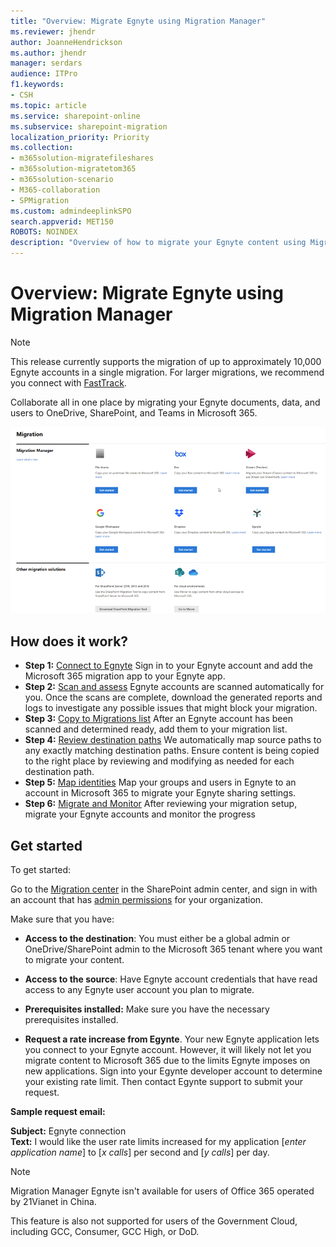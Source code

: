 ```yaml
---
title: "Overview: Migrate Egnyte using Migration Manager"
ms.reviewer: jhendr
author: JoanneHendrickson
ms.author: jhendr
manager: serdars
audience: ITPro
f1.keywords:
- CSH
ms.topic: article
ms.service: sharepoint-online
ms.subservice: sharepoint-migration
localization_priority: Priority
ms.collection: 
- m365solution-migratefileshares
- m365solution-migratetom365
- m365solution-scenario
- M365-collaboration
- SPMigration
ms.custom: admindeeplinkSPO
search.appverid: MET150
ROBOTS: NOINDEX
description: "Overview of how to migrate your Egnyte content using Migration Manager"
---
```

# Overview: Migrate Egnyte using Migration Manager

>[!Note]
>This release currently supports the migration of up to approximately 10,000 Egnyte accounts in a single migration. For larger migrations, we recommend you connect with [FastTrack](https://www.microsoft.com/fasttrack).

Collaborate all in one place by migrating your Egnyte documents, data, and users to OneDrive, SharePoint, and Teams in Microsoft 365. 

![Migration Manager main landing page](media/mm-egnyte-landing.png)

## How does it work?

- **Step 1:** [Connect to Egnyte](mm-egnyte-step1-connect.md) Sign in to your Egnyte account and add the Microsoft 365 migration app to your Egnyte app. 
- **Step 2:** [Scan and assess](mm-egnyte-step2-scan-assess.md) Egnyte accounts are scanned automatically for you. Once the scans are complete, download the generated reports and logs to investigate any possible issues that might block your migration.
- **Step 3:** [Copy to Migrations list](mm-egnyte-step3-copy-to-migrations.md) After an Egnyte account has been scanned and determined ready, add them to your migration list.
- **Step 4:** [Review destination paths](mm-egnyte-step4-review-destinations.md)  We automatically map source paths to any exactly matching destination paths. Ensure content is being copied to the right place by reviewing and modifying as needed for each destination path.
- **Step 5:** [Map identities](mm-egnyte-step5-map-identities.md)  Map your groups and users in Egnyte to an account in Microsoft 365 to migrate your Egnyte sharing settings.
- **Step 6:** [Migrate and Monitor](mm-egnyte-step6-migrate-monitor.md) After reviewing your migration setup, migrate your Egnyte accounts and monitor the progress


## Get started

To get started:

Go to the <a href="https://go.microsoft.com/fwlink/?linkid=2185075" target="_blank">Migration center</a> in the SharePoint admin center, and sign in with an account that has [admin permissions](/sharepoint/sharepoint-admin-role) for your organization.

Make sure that you have:

- **Access to the destination**: You must either be a global admin or OneDrive/SharePoint admin to the Microsoft 365 tenant where you want to migrate your content. 

- **Access to the source**: Have Egnyte account credentials that have read access to any Egnyte user account you plan to migrate.

- **Prerequisites installed:** Make sure you have the necessary prerequisites installed.

- **Request a rate increase from Egynte**.  Your new Egnyte application lets you connect to your Egnyte account. However, it will likely not let you migrate content to Microsoft 365 due to the limits Egnyte imposes on new applications. Sign into your Egynte developer account to determine your existing rate limit. Then contact Egynte support to submit your request. 

**Sample request email:**

   **Subject:**  Egnyte connection</br>
   **Text:**     I would like the user rate limits increased for my application [*enter application name*] to [*x calls*] per second and [*y calls*] per day.


>[!NOTE]
>Migration Manager Egnyte isn't available for users of Office 365 operated by 21Vianet in China.
>
> This feature is also not supported for users of the Government Cloud, including GCC, Consumer, GCC High, or DoD.

